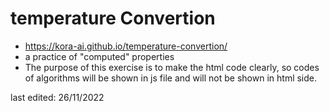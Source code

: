 # temperature Convertion
- https://kora-ai.github.io/temperature-convertion/
- a practice of "computed" properties
- The purpose of this exercise is to make the html code clearly, so codes of algorithms will be shown in js file and will not be shown in html side.

last edited: 26/11/2022
